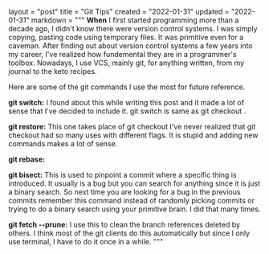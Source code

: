 layout = "post"
title = "Git Tips"
created = "2022-01-31"
updated = "2022-01-31"
markdown = """
**When** I first started programming more than a decade ago, I didn't know there were version control
systems. I was simply copying, pasting code using temporary files. It was primitive even for a
caveman. After finding out about version control systems a few years into my career, I've realized how
fundemental they are in a programmer's toolbox. Nowadays, I use VCS, mainly git, for anything
written, from my journal to the keto recipes.

Here are some of the git commands I use the most for future reference.

**git switch:** I found about this while writing this post and it made a lot of sense that I've decided
to include it. git switch <branch> is same as git checkout <branch>.

**git restore:** This one takes place of git checkout <path>
I've never realized that git checkout had so many uses with different flags. It is stupid and adding
new commands makes a lot of sense.

**git rebase:**

**git bisect:** This is used to pinpoint a commit where a specific thing is introduced. It usually is
a bug but you can search for anything since it is just a binary search. So next time you are looking
for a bug in the previous commits remember this command instead of randomly picking commits or trying
to do a binary search using your primitive brain. I did that many times.

**git fetch --prune:** I use this to clean the branch references deleted by others. I think most of
the git clients do this automatically but since I only use terminal, I have to do it once in a while.
"""